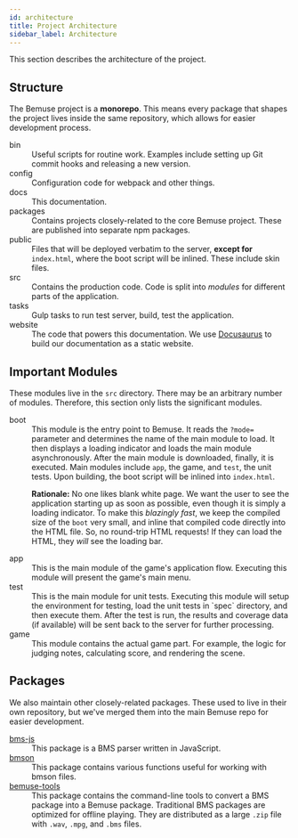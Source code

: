```yaml
---
id: architecture
title: Project Architecture
sidebar_label: Architecture
---
```


This section describes the architecture of the project.

## Structure

The Bemuse project is a **monorepo**. This means every package that shapes the project lives inside the same repository, which allows for easier development process.

<dl>
  <dt>bin</dt>  
  <dd>Useful scripts for routine work. Examples include setting up Git
  commit hooks and releasing a new version.</dd>

  <dt>config</dt>  
  <dd>Configuration code for webpack and other things.</dd>

  <dt>docs</dt>  
  <dd>This documentation.</dd>

  <dt>packages</dt>  
  <dd>Contains projects closely-related to the core Bemuse project. These are published into separate npm packages.</dd>

  <dt>public</dt>  
  <dd>Files that will be deployed verbatim to the server, <strong>except for</strong>
  <code>index.html</code>, where the boot script will be inlined. These include
  skin files.</dd>

  <dt>src</dt>  
  <dd>Contains the production code. Code is split into <em>modules</em> for
  different parts of the application.</dd>

  <dt>tasks</dt>  
  <dd>Gulp tasks to run test server, build, test the application.</dd>

  <dt>website</dt>  
  <dd>The code that powers this documentation. We use <a href="https://docusaurus.io/">Docusaurus</a> to build our documentation as a static website.</dd>
</dl>

## Important Modules

These modules live in the `src` directory. There may be an arbitrary
number of modules. Therefore, this section only lists the significant
modules.

<dl>
  <dt>boot</dt>  
  <dd>This module is the entry point to Bemuse. It reads the <code>?mode=</code>
  parameter and determines the name of the main module to load. It
  then displays a loading indicator and loads the main module
  asynchronously. After the main module is downloaded, finally, it is
  executed. Main modules include <code>app</code>, the game, and <code>test</code>, the unit
  tests. Upon building, the boot script will be inlined into
  <code>index.html</code>.

**Rationale:** No one likes blank white page. We want the user to
see the application starting up as soon as possible, even though it
is simply a loading indicator. To make this _blazingly fast_, we
keep the compiled size of the `boot` very small, and inline that
compiled code directly into the HTML file. So, no round-trip HTML
requests\! If they can load the HTML, they _will_ see the loading
bar.</dd>

  <dt>app</dt>  
  <dd>This is the main module of the game's application flow. Executing
  this module will present the game's main menu.</dd>

  <dt>test</dt>  
  <dd>This is the main module for unit tests. Executing this module will
  setup the environment for testing, load the unit tests in `spec`
  directory, and then execute them. After the test is run, the results
  and coverage data (if available) will be sent back to the server for
  further processing.</dd>

  <dt>game</dt>  
  <dd>This module contains the actual game part. For example, the logic
  for judging notes, calculating score, and rendering the scene.</dd>
</dl>

## Packages

We also maintain other closely-related packages. These used to live in their own repository, but we've merged them into the main Bemuse repo for easier development.

<dl>
  <dt><a href="https://github.com/bemusic/bemuse/tree/master/packages/bms">bms-js</a></dt>  
  <dd>This package is a BMS parser written in JavaScript.</dd>

  <dt><a href="https://github.com/bemusic/bemuse/tree/master/packages/bmson">bmson</a></dt>  
  <dd>This package contains various functions useful for working with bmson files.</dd>

  <dt><a href="https://github.com/bemusic/bemuse/tree/master/packages/bemuse-tools">bemuse-tools</a></dt>  
  <dd>This package contains the command-line tools to convert a BMS package into a Bemuse package. Traditional BMS packages are optimized for offline playing. They are distributed as a large <code>.zip</code> file with <code>.wav</code>, <code>.mpg</code>, and <code>.bms</code> files.</dd>
</dl>
